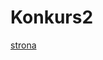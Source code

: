 # Konkurs2


[strona](https://eco-helper.herokuapp.com/)

<!-- ## **jak uzyskać produkt z przeglądarki**
<!-- - javascript -->
<!-- ```javascript
var xhr = new XMLHttpRequest();
xhr.open("POST", "/getProduct.json", true);
xhr.setRequestHeader('Content-Type', 'application/json');
xhr.send(JSON.stringify({productCode:"5449000000996"}));
``` -->
<!-- #### Aby uruchomić aplikacje należy otworzyć folder z plikami w terminalu/konsoli i wpisać komende "node index.js" --> 